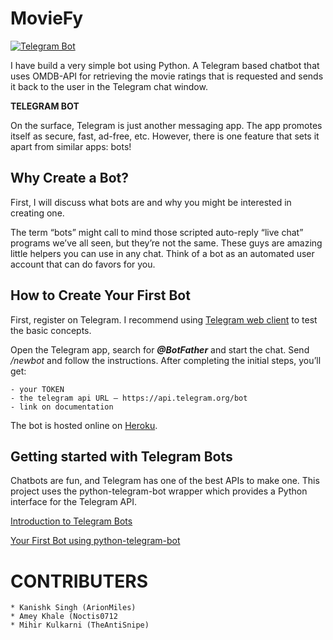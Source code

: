 # MovieFy
[![Telegram Bot](https://img.shields.io/badge/Telegram-Bot-green.svg)](https://t.me/Moviefy_bot/)

I have build a very simple bot using Python.
A Telegram based chatbot that uses OMDB-API for retrieving the movie ratings that is  requested and sends it back to the user in the Telegram chat window.

__TELEGRAM BOT__

On the surface, Telegram is just another messaging app. The app promotes itself as secure, fast, ad-free, etc. However, there is one feature that sets it apart from similar apps: bots! 

## Why Create a Bot?

First, I will discuss what bots are and why you might be interested in creating one.

The term “bots” might call to mind those scripted auto-reply “live chat” programs we’ve all seen, but they’re not the same. These guys are amazing little helpers you can use in any chat.
Think of a bot as an automated user account that can do favors for you.

## How to Create Your First Bot

First, register on Telegram. I recommend using [Telegram web client](https://web.telegram.org) to test the basic concepts.

Open the Telegram app, search for ***@BotFather*** and start the chat. Send */newbot*  and follow the instructions. After completing the initial steps, you’ll get:

    - your TOKEN
    - the telegram api URL — https://api.telegram.org/bot
    - link on documentation


The bot is hosted online on [Heroku](https://signup.heroku.com/?c=7013A000000ib1xQAA&gclid=Cj0KCQjw4s7qBRCzARIsAImcAxYsAykyEAEp-XvXf4296_Fwvs1rHwDQV_CmB5MD8p6RZ52xdYQNV6gaAmKgEALw_wcB).

## Getting started with Telegram Bots 

Chatbots are fun, and Telegram has one of the best APIs to make one. This project uses the python-telegram-bot wrapper which provides a Python interface for the Telegram API.

[Introduction to Telegram Bots](https://core.telegram.org/bots)

[Your First Bot using python-telegram-bot](https://github.com/python-telegram-bot/python-telegram-bot/wiki/Extensions-%E2%80%93-Your-first-Bot)


# CONTRIBUTERS
	* Kanishk Singh (ArionMiles)
	* Amey Khale (Noctis0712
	* Mihir Kulkarni (TheAntiSnipe)
	

